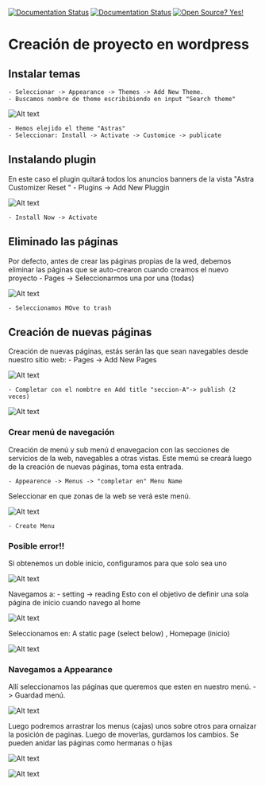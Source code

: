 [![Documentation Status](https://img.shields.io/badge/Wordpress-21759B?style=for-the-badge&logo=wordpress&logoColor=white)](https://wordpress.org/)
[![Documentation Status](https://readthedocs.org/projects/ansicolortags/badge/?version=latest)](https://wordpress.org/documentation/)
[![Open Source? Yes!](https://badgen.net/badge/Open%20Source%20%3F/Yes%21/blue?icon=github)](https://github.com/Naereen/badges/)

# Creación de proyecto en wordpress

## Instalar temas
    - Seleccionar -> Appearance -> Themes -> Add New Theme.
    - Buscamos nombre de theme escribibiendo en input "Search theme"   

![Alt text](image.png)

    - Hemos elejido el theme "Astras"
    - Seleccionar: Install -> Activate -> Customice -> publicate 

## Instalando plugin
En este caso el plugin quitará todos los anuncios banners de la vista "Astra Customizer Reset "
    - Plugins -> Add New Pluggin 

![Alt text](image-1.png)

    - Install Now -> Activate 

## Eliminado las páginas 
Por defecto, antes de crear las páginas propias de la wed, debemos eliminar las páginas que se auto-crearon cuando creamos el nuevo proyecto 
    - Pages -> Seleccionarmos una por una (todas)  

![Alt text](image-2.png)

    - Seleccionamos MOve to trash

## Creación de nuevas páginas
Creación de nuevas páginas, estás serán las que sean navegables desde nuestro sitio web:
    - Pages -> Add New Pages

![Alt text](image-3.png)

    - Completar con el nombtre en Add title "seccion-A"-> publish (2 veces)

![Alt text](image-5.png)
    
### Crear menú de navegación
Creación de menú y sub  menú d enavegacion con las secciones de servicios de la web, navegables a otras vistas. Este memú se creará luego de la creación de nuevas páginas, toma esta entrada. 
 
    - Appearence -> Menus -> "completar en" Menu Name 

Seleccionar en que zonas de la web se verá este menú. 

![Alt text](image-6.png)

    - Create Menu  

### Posible error!!
Si obtenemos un doble inicio, configuramos para que solo sea uno  

![Alt text](image-7.png)

Navegamos a:
    - setting -> reading
    Esto con el objetivo de definir una sola página de inicio cuando navego al home

![Alt text](image-8.png)

Seleccionamos en: A static page (select below) , Homepage (inicio) 

![Alt text](image-9.png)

### Navegamos a Appearance
Allí seleccionamos las páginas que queremos que esten en nuestro menú. -> Guardad menú.

![Alt text](image-10.png)

Luego podremos arrastrar los menus (cajas) unos sobre otros para ornaizar la posición de paginas. Luego de moverlas, gurdamos los cambios. Se pueden anidar las páginas como hermanas o hijas

![Alt text](image-11.png)

![Alt text](image-12.png)


